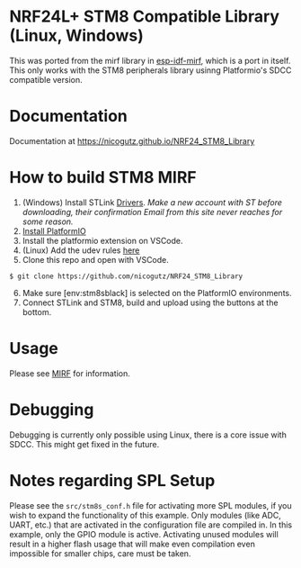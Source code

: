 NRF24L+ STM8 Compatible Library (Linux, Windows)
=====================================
This was ported from the mirf library in [esp-idf-mirf](https://github.com/nopnop2002/esp-idf-mirf), which is a port in itself. This only works with the STM8 peripherals library usinng Platformio's SDCC compatible version.

Documentation
=============
Documentation at https://nicogutz.github.io/NRF24_STM8_Library

How to build STM8 MIRF
=====================================

1. (Windows) Install STLink [Drivers](https://www.st.com/en/development-tools/stsw-link009.html). _Make a new account with ST before downloading, their confirmation Email from this site never reaches for some reason._
2. [Install PlatformIO](https://docs.platformio.org/en/latest/core/installation/methods/installer-script.html)
3. Install the platformio extension on VSCode.
4. (Linux) Add the udev rules [here](https://docs.platformio.org/en/stable/core/installation/udev-rules.html#platformio-udev-rules) 
5. Clone this repo and open with VSCode.
```shell
$ git clone https://github.com/nicogutz/NRF24_STM8_Library
```
6. Make sure [env:stm8sblack] is selected on the PlatformIO environments.
7. Connect STLink and STM8, build and upload using the buttons at the bottom.

Usage
=====
Please see [MIRF](src/MIRF.md) for information.

Debugging
==========
Debugging is currently only possible using Linux, there is a core issue with SDCC. This might get fixed in the future.

Notes regarding SPL Setup
=========================

Please see the `src/stm8s_conf.h` file for activating more SPL modules, if you wish to expand the functionality of this example. Only modules (like ADC, UART, etc.) that are activated in the configuration file are compiled in. In this example, only the GPIO module is active. Activating unused modules will result in a higher flash usage that will make even compilation even impossible for smaller chips, care must be taken.

